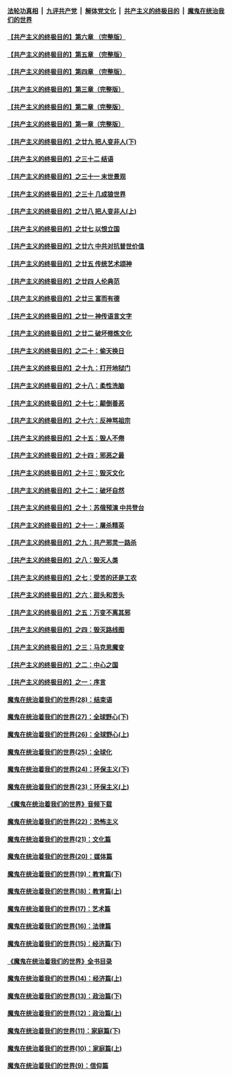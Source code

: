 

####  [法轮功真相](../../../../basic/blob/master/README.md?t=05100531) &nbsp;|&nbsp; [九评共产党](../../../../9ping.md/blob/master/README.md?t=05100531) &nbsp;|&nbsp; [解体党文化](../../../../jtdwh.md/blob/master/README.md?t=05100531)  &nbsp;|&nbsp; [共产主义的终极目的](../../../../gczydzjmd.md/blob/master/README.md?t=05100531) &nbsp;|&nbsp; [魔鬼在统治我们的世界](../../../../mgztzwmdsj.md/blob/master/README.md?t=05100531) 

#### [【共产主义的终极目的】第六章 （完整版）](../pages/nsc422/n11428913.md?t=05100531) 

#### [【共产主义的终极目的】第五章 （完整版）](../pages/nsc422/n11428912.md?t=05100531) 

#### [【共产主义的终极目的】第四章 （完整版）](../pages/nsc422/n11428907.md?t=05100531) 

#### [【共产主义的终极目的】第三章（完整版）](../pages/nsc422/n11428848.md?t=05100531) 

#### [【共产主义的终极目的】第二章（完整版）](../pages/nsc422/n11428831.md?t=05100531) 

#### [【共产主义的终极目的】第一章（完整版）](../pages/nsc422/n11417651.md?t=05100531) 

#### [【共产主义的终极目的】之廿九 把人变非人(下)](../pages/nsc422/n11344140.md?t=05100531) 

#### [【共产主义的终极目的】之三十二 结语](../pages/nsc422/n11360535.md?t=05100531) 

#### [【共产主义的终极目的】之三十一 末世景观](../pages/nsc422/n11351129.md?t=05100531) 

#### [【共产主义的终极目的】之三十 几成狼世界](../pages/nsc422/n11348280.md?t=05100531) 

#### [【共产主义的终极目的】之廿八 把人变非人(上)](../pages/nsc422/n11340492.md?t=05100531) 

#### [【共产主义的终极目的】之廿七 以恨立国](../pages/nsc422/n11336944.md?t=05100531) 

#### [【共产主义的终极目的】之廿六 中共对抗普世价值](../pages/nsc422/n11324785.md?t=05100531) 

#### [【共产主义的终极目的】之廿五 传统艺术颂神](../pages/nsc422/n11296396.md?t=05100531) 

#### [【共产主义的终极目的】之廿四 人伦典范](../pages/nsc422/n11296397.md?t=05100531) 

#### [【共产主义的终极目的】之廿三 富而有德](../pages/nsc422/n11283598.md?t=05100531) 

#### [【共产主义的终极目的】之廿一 神传语言文字](../pages/nsc422/n11263265.md?t=05100531) 

#### [【共产主义的终极目的】之廿二 破坏修炼文化](../pages/nsc422/n11245728.md?t=05100531) 

#### [【共产主义的终极目的】之二十：偷天换日](../pages/nsc422/n11238846.md?t=05100531) 

#### [【共产主义的终极目的】之十九：打开地狱门](../pages/nsc422/n11206376.md?t=05100531) 

#### [【共产主义的终极目的】之十八：柔性洗脑](../pages/nsc422/n11199994.md?t=05100531) 

#### [【共产主义的终极目的】之十七：颠倒善恶](../pages/nsc422/n11179782.md?t=05100531) 

#### [【共产主义的终极目的】之十六：反神骂祖宗](../pages/nsc422/n11166798.md?t=05100531) 

#### [【共产主义的终极目的】之十五：毁人不倦](../pages/nsc422/n11166792.md?t=05100531) 

#### [【共产主义的终极目的】之十四：邪恶之最](../pages/nsc422/n11150249.md?t=05100531) 

#### [【共产主义的终极目的】之十三：毁灭文化](../pages/nsc422/n11135227.md?t=05100531) 

#### [【共产主义的终极目的】之十二：破坏自然](../pages/nsc422/n11135214.md?t=05100531) 

#### [【共产主义的终极目的】之十：苏俄预演 中共登台](../pages/nsc422/n11118424.md?t=05100531) 

#### [【共产主义的终极目的】之十一：屠杀精英](../pages/nsc422/n11118442.md?t=05100531) 

#### [【共产主义的终极目的】之九：共产邪灵一路杀](../pages/nsc422/n11114139.md?t=05100531) 

#### [【共产主义的终极目的】之八：毁灭人类](../pages/nsc422/n11108503.md?t=05100531) 

#### [【共产主义的终极目的】之七：受苦的还是工农](../pages/nsc422/n11101809.md?t=05100531) 

#### [【共产主义的终极目的】之六：甜头和苦头](../pages/nsc422/n11096971.md?t=05100531) 

#### [【共产主义的终极目的】之五：万变不离其邪](../pages/nsc422/n11091285.md?t=05100531) 

#### [【共产主义的终极目的】之四：毁灭路线图](../pages/nsc422/n11086284.md?t=05100531) 

#### [【共产主义的终极目的】之三：马克思魔变](../pages/nsc422/n11061941.md?t=05100531) 

#### [【共产主义的终极目的】之二：中心之国](../pages/nsc422/n11047728.md?t=05100531) 

#### [【共产主义的终极目的】之一：序言](../pages/nsc422/n11086077.md?t=05100531) 

#### [魔鬼在统治着我们的世界(28)：结束语](../pages/nsc422/n10936246.md?t=05100531) 

#### [魔鬼在统治着我们的世界(27)：全球野心(下)](../pages/nsc422/n10928319.md?t=05100531) 

#### [魔鬼在统治着我们的世界(26)：全球野心(上)](../pages/nsc422/n10900318.md?t=05100531) 

#### [魔鬼在统治着我们的世界(25)：全球化](../pages/nsc422/n10788205.md?t=05100531) 

#### [魔鬼在统治着我们的世界(24)：环保主义(下)](../pages/nsc422/n10695307.md?t=05100531) 

#### [魔鬼在统治着我们的世界(23)：环保主义(上)](../pages/nsc422/n10688613.md?t=05100531) 

#### [《魔鬼在统治着我们的世界》音频下载](../pages/nsc422/n10635553.md?t=05100531) 

#### [魔鬼在统治着我们的世界(22)：恐怖主义](../pages/nsc422/n10614727.md?t=05100531) 

#### [魔鬼在统治着我们的世界(21)：文化篇](../pages/nsc422/n10597706.md?t=05100531) 

#### [魔鬼在统治着我们的世界(20)：媒体篇](../pages/nsc422/n10586579.md?t=05100531) 

#### [魔鬼在统治着我们的世界(19)：教育篇(下)](../pages/nsc422/n10564808.md?t=05100531) 

#### [魔鬼在统治着我们的世界(18)：教育篇(上)](../pages/nsc422/n10526970.md?t=05100531) 

#### [魔鬼在统治着我们的世界(17)：艺术篇](../pages/nsc422/n10499093.md?t=05100531) 

#### [魔鬼在统治着我们的世界(16)：法律篇](../pages/nsc422/n10485969.md?t=05100531) 

#### [魔鬼在统治着我们的世界(15)：经济篇(下)](../pages/nsc422/n10469975.md?t=05100531) 

#### [《魔鬼在统治着我们的世界》全书目录](../pages/nsc422/n10464261.md?t=05100531) 

#### [魔鬼在统治着我们的世界(14)：经济篇(上)](../pages/nsc422/n10457370.md?t=05100531) 

#### [魔鬼在统治着我们的世界(13)：政治篇(下)](../pages/nsc422/n10448270.md?t=05100531) 

#### [魔鬼在统治着我们的世界(12)：政治篇(上)](../pages/nsc422/n10444576.md?t=05100531) 

#### [魔鬼在统治着我们的世界(11)：家庭篇(下)](../pages/nsc422/n10440961.md?t=05100531) 

#### [魔鬼在统治着我们的世界(10)：家庭篇(上)](../pages/nsc422/n10435448.md?t=05100531) 

#### [魔鬼在统治着我们的世界(9)：信仰篇](../pages/nsc422/n10432159.md?t=05100531) 


